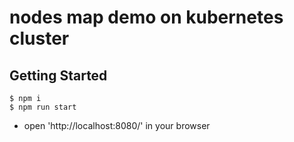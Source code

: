 #  nodes map demo on kubernetes cluster 

## Getting Started

```
$ npm i
$ npm run start
```

* open 'http://localhost:8080/' in your browser